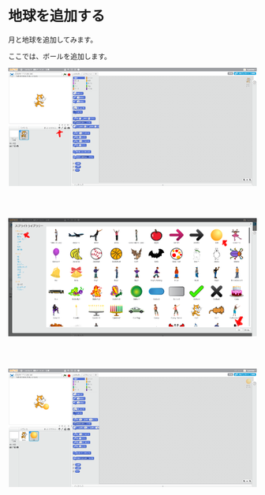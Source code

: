 # 地球を追加する

月と地球を追加してみます。



ここでは、ボールを追加します。

![](c001.png)

<br>
<br>

![](c002.png)

<br>
<br>

![](c003.png)

<br>